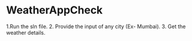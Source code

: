 # WeatherAppCheck
1.Run the sln file.
2. Provide the input of any city (Ex- Mumbai).
3. Get the weather details.
